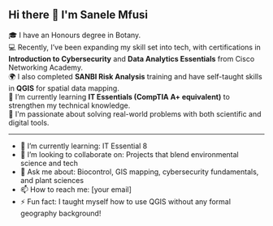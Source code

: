 ## Hi there 👋 I'm Sanele Mfusi

🎓 I have an Honours degree in Botany.  
💻 Recently, I’ve been expanding my skill set into tech, with certifications in **Introduction to Cybersecurity** and **Data Analytics Essentials** from Cisco Networking Academy.  
🌍 I also completed **SANBI Risk Analysis** training and have self-taught skills in **QGIS** for spatial data mapping.  
🔧 I’m currently learning **IT Essentials (CompTIA A+ equivalent)** to strengthen my technical knowledge.  
🧠 I'm passionate about solving real-world problems with both scientific and digital tools.  

---

- 🌱 I’m currently learning: IT Essential 8
- 👯 I’m looking to collaborate on: Projects that blend environmental science and tech
- 💬 Ask me about: Biocontrol, GIS mapping, cybersecurity fundamentals, and plant sciences
- 📫 How to reach me: [your email]  
- ⚡ Fun fact: I taught myself how to use QGIS without any formal geography background!

